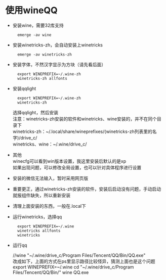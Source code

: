 # 使用wineQQ
* 安装wine，需要32库支持
    
        emerge -av wine
* 安装winetricks-zh，会自动安装上winetricks
    
        emerge -av winetricks-zh
* 安装字体，不然汉字显示为方块（请先看后面）

        export WINEPREFIX=~/.wine-zh
        winetricks-zh allfonts  
* 安装qqlight
    
        export WINEPREFIX=~/.wine-zh
        winetricks-zh  
    选择qqlight，然后安装  
    注意：winetricks-zh安装的软件和winetricks、wine安装的，并不在同个目录下  
    winetricks-zh：~/.local/share/wineprefixes/(winetricks-zh列表里的名字)/drive_c/  
    winetricks、wine：~/.wine/drive_c/
* 其他  
    winecfg可以看到win版本设置，我这里安装后默认的是xp  
    如果出现问题，可以修改全局设置，也可以针对具体程序进行设置
* 安装的微信无法输入，暂时采用网页版
* 重要更正，通过winetricks-zh安装的软件，安装后启动没有问题，手动启动就报组件缺失，所以重新安装
* 清理上面安装的东西，一般在.local下
* 运行winetricks，选择qq
    
        export WINEPREFIX=~/.wine
        winetricks allfonts  
        winetricks
* 运行qq 
    
    //wine "~/.wine/drive_c/Program Files/Tencent/QQ/Bin/QQ.exe"  
    改成如下，上面的方式在ps里显示路径比较怪异，猜测上面也是这个问题  
        export WINEPREFIX=~/.wine
        cd "~/.wine/drive_c/Program Files/Tencent/QQ/Bin/"
        wine QQ.exe
